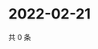 # 2022-02-21

共 0 条

<!-- BEGIN WEIBO -->
<!-- 最后更新时间 Mon Feb 21 2022 01:10:41 GMT+0800 (China Standard Time) -->

<!-- END WEIBO -->
